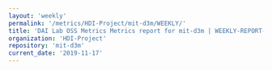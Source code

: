 ```yaml
---
layout: 'weekly'
permalink: '/metrics/HDI-Project/mit-d3m/WEEKLY/'
title: 'DAI Lab OSS Metrics Metrics report for mit-d3m | WEEKLY-REPORT-2019-11-17'
organization: 'HDI-Project'
repository: 'mit-d3m'
current_date: '2019-11-17'
---
```

